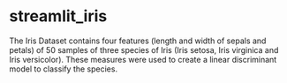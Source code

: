 # streamlit_iris
The Iris Dataset contains four features (length and width of sepals and petals) of  50 samples of three species of Iris (Iris setosa, Iris virginica and Iris versicolor).  These measures were used to create a linear discriminant model to classify the species.
